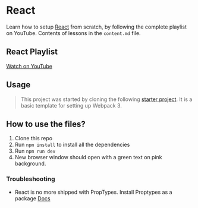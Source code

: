 # React

Learn how to setup [React](https://webpack.js.org/) from scratch, by following the complete playlist on YouTube.
Contents of lessons in the `content.md` file.

## React Playlist
[Watch on YouTube](https://www.youtube.com/playlist?list=PLkEZWD8wbltnXlfyhS5qSMTNb26utkOkI)

## Usage
> This project was started by cloning the following [starter project](https://github.com/Christianq010/i-hate-tomatoes-webpack2). It is a basic template for setting up Webpack 3.

## How to use the files?

1. Clone this repo
2. Run `npm install` to install all the dependencies
3. Run `npm run dev`
4. New browser window should open with a green text on pink background.

### Troubleshooting 
* React is no more shipped with PropTypes. Install Proptypes as a package
[Docs](https://reactjs.org/docs/typechecking-with-proptypes.html)